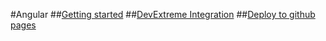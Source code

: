 #Angular
##[Getting started](angular-foundation.md)
##[DevExtreme Integration](angular-devExtreme.md)
##[Deploy to github pages](angular-deploy-githubpages.md)

